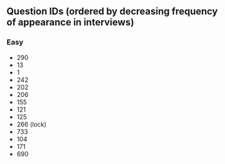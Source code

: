 ## Question IDs (ordered by decreasing frequency of appearance in interviews)

### Easy
- 290
- 13
- 1
- 242
- 202
- 206
- 155
- 121
- 125
- 266 (lock)
- 733
- 104
- 171
- 690
